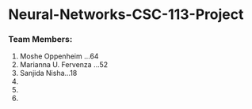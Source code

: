 # Neural-Networks-CSC-113-Project

### Team Members:

1. Moshe Oppenheim ...64
2. Marianna U. Fervenza ...52
3. Sanjida Nisha...18
4. 
5. 
6. 

